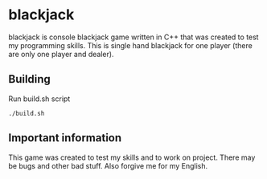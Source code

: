 # blackjack
blackjack is console blackjack game written in C++ that was created to test my programming skills. This is single hand blackjack for one player (there are only one player and dealer).

## Building
Run build.sh script
```
./build.sh
```

## Important information
This game was created to test my skills and to work on project. There may be bugs and other bad stuff. Also forgive me for my English.
